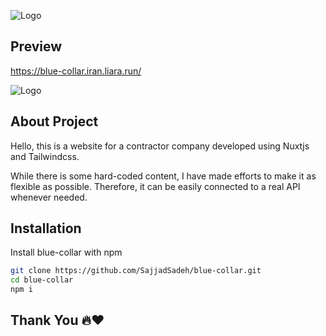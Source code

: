 
![Logo](https://rerjviduejgewfzshqms.supabase.co/storage/v1/object/sign/images/white-logo.svg?token=eyJhbGciOiJIUzI1NiIsInR5cCI6IkpXVCJ9.eyJ1cmwiOiJpbWFnZXMvd2hpdGUtbG9nby5zdmciLCJpYXQiOjE2OTcxODgzMTIsImV4cCI6MzMyMzMxODgzMTJ9.iJ-_gs8u_NUPox_Nai9qx09akFDJAsfR_YBUV4WXv6Y&t=2023-10-13T09%3A11%3A54.321Z)


## Preview

https://blue-collar.iran.liara.run/

![Logo](https://rerjviduejgewfzshqms.supabase.co/storage/v1/object/sign/images/Screenshot%202023-10-14%20182026.png?token=eyJhbGciOiJIUzI1NiIsInR5cCI6IkpXVCJ9.eyJ1cmwiOiJpbWFnZXMvU2NyZWVuc2hvdCAyMDIzLTEwLTE0IDE4MjAyNi5wbmciLCJpYXQiOjE2OTcyOTUwNTksImV4cCI6MzE3MDU3Mjk1MDU5fQ.5KiEgSS2zlXnMcrTF-jmajvr0T34Na0H-Gyqq_fOyFc&t=2023-10-14T14%3A51%3A01.446Z)

## About Project

Hello, this is a website for a contractor company developed using Nuxtjs and Tailwindcss.

While there is some hard-coded content, I have made efforts to make it as flexible as possible. Therefore, it can be easily connected to a real API whenever needed.

## Installation

Install blue-collar with npm

```bash
git clone https://github.com/SajjadSadeh/blue-collar.git
cd blue-collar
npm i
```

## Thank You 🔥❤
    
